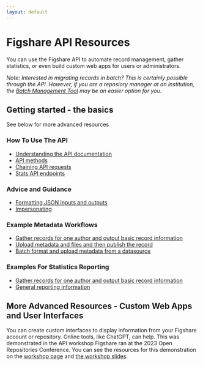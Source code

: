 ```yaml
---
layout: default
---
```


# Figshare API Resources

You can use the Figshare API to automate record management, gather statistics, or even build custom web apps for users or administrators. 

*Note: Interested in migrating records in batch? This is certainly possible through the API. However, if you are a reposiory manager at an institution, the <a href="https://help.figshare.com/article/administrative-batch-management" target="_blank">Batch Management Tool</a> may be an easier option for you.*

## Getting started - the basics
See below for more advanced resources

### How To Use The API

- [Understanding the API documentation](./resources/understanding-api-documentation.html)
- [API methods](./resources/api-methods.html)
- [Chaining API requests](./resources/chain-api-requests.html)
- [Stats API endpoints](./resources/statistics-endpoints.html)

### Advice and Guidance

- [Formatting JSON inputs and outputs](./resources/formatting.html)
- [Impersonating](./resources/impersonating.html)


### Example Metadata Workflows
- [Gather records for one author and output basic record information](./resources/author-report.html)
- [Upload metadata and files and then publish the record](./resources/create-upload-publish.html)
- [Batch format and upload metadata from a datasource](./resources/batch-upload-from-source.html)

### Examples For Statistics Reporting
  - [Gather records for one author and output basic record information](./resources/author-report.html)
 - [General reporting information](./resources/statistics-reporting.html)

## More Advanced Resources - Custom Web Apps and User Interfaces

You can create custom interfaces to display information from your Figshare account or repository. Online tools, like ChatGPT, can help. This was demonstrated in the API workshop Figshare ran at the 2023 Open Repositories Conference. You can see the resources for this demonstration on the [workshop page](./workshop/workshop-custom-app.html) and [the workshop slides](../assets/Figshare-API-Workshop-Open-Repositories-2023.pdf).